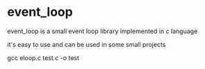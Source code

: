 # event_loop
event_loop is a small event loop library implemented in c language

it's easy to use and can be used in some small projects

gcc eloop.c test.c -o test

